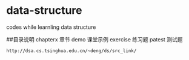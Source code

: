 data-structure
==============

codes while learnling data structure

##目录说明
	chapterx 章节
	demo 课堂示例
	exercise 练习题
	patest 测试题
	
	http://dsa.cs.tsinghua.edu.cn/~deng/ds/src_link/

